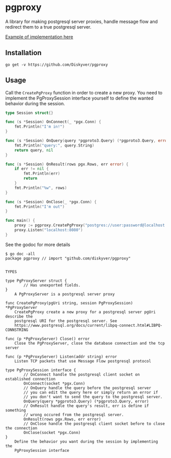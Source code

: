 # pgproxy

A library for making postgresql server proxies, handle message flow and redirect them to a true postgresql server.

[Example of implementation here](https://github.com/Diskyver/pgproxy-example)

## Installation

```
go get -v https://github.com/Diskyver/pgproxy
```

## Usage

Call the `CreatePgProxy` function in order to create a new proxy. You need to implement the PgProxySession interface yourself to define the wanted behavior during the session.

```go
type Session struct{}

func (s *Session) OnConnect(_ *pgx.Conn) {
	fmt.Println("I'm in!")
}

func (s *Session) OnQuery(query *pgproto3.Query) (*pgproto3.Query, error) {
	fmt.Println("query:", query.String)
	return query, nil
}

func (s *Session) OnResult(rows pgx.Rows, err error) {
	if err != nil {
		fmt.Println(err)
		return
	}
	fmt.Println("%w", rows)
}

func (s *Session) OnClose(_ *pgx.Conn) {
	fmt.Println("I'm out")
}

func main() {
	proxy := pgproxy.CreatePgProxy("postgres://user:password@localhost:5432", &Session{})
	proxy.Listen("localhost:8080")
}
```

See the godoc for more details

```
$ go doc -all
package pgproxy // import "github.com/diskyver/pgproxy"


TYPES

type PgProxyServer struct {
        // Has unexported fields.
}
    A PgProxyServer is a postgresql server proxy

func CreatePgProxy(pgUri string, session PgProxySession) *PgProxyServer
    CreatePgProxy create a new proxy for a postgresql server pgUri describe the
    postgresql URI for the postgresql server. See
    https://www.postgresql.org/docs/current/libpq-connect.html#LIBPQ-CONNSTRING

func (p *PgProxyServer) Close() error
    Close the PgProxyServer, close the database connection and the tcp server

func (p *PgProxyServer) Listen(addr string) error
    Listen TCP packets that use Message Flow postgresql protocol

type PgProxySession interface {
        // OnConnect handle the postgresql client socket on established connection
        OnConnect(socket *pgx.Conn)
        // OnQuery handle the query before the postgresql server
        // you can edit the query here or simply return an error if
        // you don't want to send the query to the postgresql server.
        OnQuery(query *pgproto3.Query) (*pgproto3.Query, error)
        // OnResult handle the query's result, err is define if something
        // wrong occured from the postgresql server.
        OnResult(rows pgx.Rows, err error)
        // OnClose handle the postgresql client socket before to close the connection
        OnClose(socket *pgx.Conn)
}
    Define the behavior you want during the session by implementing the
    PgProxySession interface
```